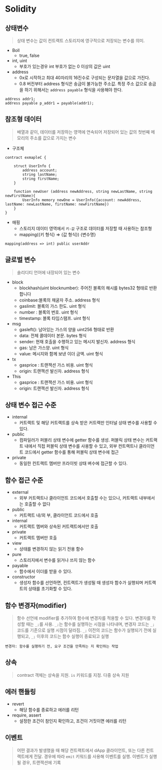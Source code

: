 # Solidity

## 상태변수
> 상태 변수는 값이 컨트랙트 스토리지에 영구적으로 저장되는 변수를 의미.
+ Boll
    + true, false
+ int, uint
    + 부호가 있는경우 int 부호가 없는 0 이상의 값은 uint
+ address
    + 0x로 시작하고 최대 40자리의 16진수로 구성되는 문자열을 값으로 가진다.
    + 0.8 버전부터 address 형식은 송금이 불가능한 주소값. 특정 주소 값으로 송금을 하기 위해서는 ```address payable``` 형식을 사용해야 한다.
```solidity
address addr1;
address payable p_addr1 = payable(addr1);

```
## 참조형 데이터
> 배열과 같이, 데이터를 저장하는 영역에 연속되어 저장되어 있는 값의 첫번째 메모리의 주소를 값으로 가지는 변수

+ 구조체
```
contract exmapleC {

	struct UserInfo {
	    address account;
	    string lastName;
	    string firstName;
	}
	
	function newUser (address newAddress, string newLastName, string newFirstName){
	    UserInfo memory newOne = UserInfo({account: newAddress, lastName: newLastName, firstName: newFirstName})
	}
}
```

+ 매핑
    + 스토리지 데이터 영역에서 ```키-값``` 구조로 데이터를 저장할 때 사용하는 참조형
    + mapping({키 형식} => {값 형식}) {변수명}
```
mapping(address => int) public userAddr
```
## 글로벌 변수
> 솔리디티 언어에 내장되어 있는 변수

+ block
    + blockhash(uint blocknumber): 주어진 블록의 해시를 bytes32 형태로 반환합니다
    + coinbase:블록의 채굴자 주소. address 형식
    + gaslimit: 블록의 가스 한도. uint 형식
    + number : 블록의 번호. uint 형식
    + timestamp: 블록 타임스탬프. uint 형식
+ msg
    + gasleft(): 남아있는 가스의 양을 uint256 형태로 반환
    + data: 전체 콜데이터 본문. bytes 형식
    + sender: 현재 호출을 수행하고 있는 메시지 발신자. address 형식
    + gas: 남은 가스양. uint 형식
    + value: 메시지와 함께 보낸 이더 금액. uint 형식
+ tx
    + gasprice : 트랜잭션 가스 비용. uint 형식
    + origin: 트랜잭션 발신자. address 형식
+ This
    + gasprice : 트랜잭션 가스 비용. uint 형식
    + origin: 트랜잭션 발신자. address 형식

## 상태 변수 접근 수준
+ internal
    + 커트랙트 및 해당 커트랙트를 상속 받은 커트랙만 인터널 상태 변수를 사용할 수 있다.
+ public
    + 컴파일러가 퍼블리 상태 변수에 getter 함수를 생성. 퍼블릭 상태 변수는 커트랙트 내에서 직접 퍼블릭 상태 변수를 사용할 수 있고, 외부 컨트랙트나 클라이언트 코드에서 getter 함수를 통해 퍼블릭 상태 변수에 접근
+ private
    + 동일한 컨트랙트 멤버만 프라이빗 상태 벼수에 접근할 수 있다.

## 함수 접근 수준
+ external
    + 외부 커트랙트나 클라이언트 코드에서 호출할 수는 있으나, 커트랙트 내부에서는 호출할 수 없다
+ public
    + 커트랙트 내/외 부, 클라이언트 코드에서 호출
+ internal
    + 커트랙트 멤버와 상속된 커트랙트에서만 호출
+ private
    + 커트랙트 멤버만 호출
+ view
    + 상태를 변경하지 않는 읽기 전용 함수
+ pure
    + 스토리지에서 변수를 읽거나 쓰지 않는 함수
+ payable
    + 함수에서 이더를 받을 수 있다.
+ constructor
    + 생성자 함수를 선언하면, 컨트랙트가 생성될 때 생성자 함수가 실행되며 커트랙트의 상태를 초기화할 수 있다.

## 함수 변경자(modifier)
> 함수 선언에 modifier를 추가하여 함수에 변경자를 적용할 수 있다. 변경자를 작성할 때는 ``_;``를 사용. ``_;``는 함수를 실행하는 시점을 나타내며, 변경자 코드는 ``_;`` 코드를 기준으로 실행 시점이 달라짐. ``_;`` 이전의 코드는 함수가 실행되기 전에 실행되고, ``_;`` 이후의 코드는 함수 실행이 종료되고 실행

```변경자: 함수를 실행하기 전, 요구 조건을 만족하는 지 확인하는 작업```

## 상속
> contract 객체는 상속을 지원. ``is`` 키워드를 지정. 다중 상속 지원

## 에러 핸들링
+ revert
    + 해당 함수를 종료하고 에러를 리턴
+ require, assert
    + 설정한 조건이 참인지 확인하고, 조건이 거짓이면 에러를 리턴

## 이벤트
> 어떤 결과가 발생했을 때 해당 컨트랙트에서 dApp 클라이언트, 또는 다른 컨트랙트에게 전달. 경우에 따라 ``emit`` 키워드를 사용해 이벤트를 실행. 이벤트가 실행될 경우, 트랜잭션에 기록
